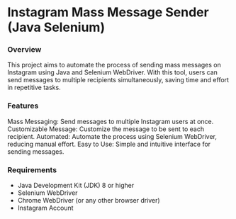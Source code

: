 <h1>Instagram Mass Message Sender (Java Selenium)</h1>
<h3>Overview</h3>
<p>This project aims to automate the process of sending mass messages on Instagram using Java and Selenium WebDriver. With this tool, users can send messages to multiple recipients simultaneously, saving time and effort in repetitive tasks.</p>

<h3>Features</h3>
<p>Mass Messaging: Send messages to multiple Instagram users at once.
Customizable Message: Customize the message to be sent to each recipient.
Automated: Automate the process using Selenium WebDriver, reducing manual effort.
Easy to Use: Simple and intuitive interface for sending messages.</p>
<h3>Requirements</h3>
<ul><li>Java Development Kit (JDK) 8 or higher</li>
<li>Selenium WebDriver</li>
<li>Chrome WebDriver (or any other browser driver)</li>
<li>Instagram Account</li>
</ul>
